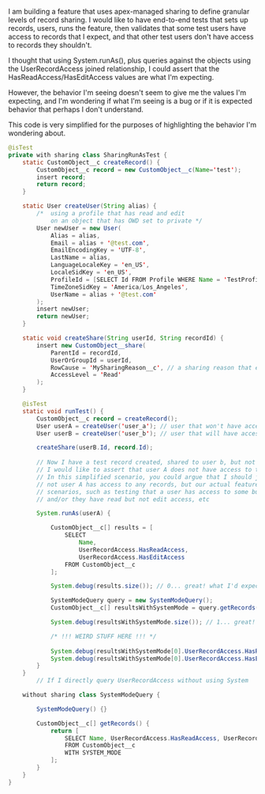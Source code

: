 I am building a feature that uses apex-managed sharing to define granular levels of record sharing. I would like to have end-to-end tests that sets up records, users, runs the feature, then validates that some test users have access to records that I expect, and that other test users don't have access to records they shouldn't.

I thought that using System.runAs(), plus queries against the objects using the UserRecordAccess joined relationship, I could assert that the HasReadAccess/HasEditAccess values are what I'm expecting.

However, the behavior I'm seeing doesn't seem to give me the values I'm expecting, and I'm wondering if what I'm seeing is a bug or if it is expected behavior that perhaps I don't understand.

This code is very simplified for the purposes of highlighting the behavior I'm wondering about.

```java
@isTest
private with sharing class SharingRunAsTest {
    static CustomObject__c createRecord() {
        CustomObject__c record = new CustomObject__c(Name='test');
        insert record;
        return record;
    }

    static User createUser(String alias) {
        /*  using a profile that has read and edit 
            on an object that has OWD set to private */
        User newUser = new User(
            Alias = alias,
            Email = alias + '@test.com',
            EmailEncodingKey = 'UTF-8',
            LastName = alias,
            LanguageLocaleKey = 'en_US',
            LocaleSidKey = 'en_US',
            ProfileId = [SELECT Id FROM Profile WHERE Name = 'TestProfile'].Id,
            TimeZoneSidKey = 'America/Los_Angeles',
            UserName = alias + '@test.com'
        );
        insert newUser;
        return newUser;
    }   

    static void createShare(String userId, String recordId) {
        insert new CustomObject__share(
            ParentId = recordId,
            UserOrGroupId = userId,
            RowCause = 'MySharingReason__c', // a sharing reason that exists on CustomObject__c
            AccessLevel = 'Read'
        );
    }

    @isTest
    static void runTest() {
        CustomObject__c record = createRecord();
        User userA = createUser('user_a'); // user that won't have access
        User userB = createUser('user_b'); // user that will have access

        createShare(userB.Id, record.Id);
    
        // Now I have a test record created, shared to user b, but not shared to user A
        // I would like to assert that user A does not have access to this record
        // In this simplified scenario, you could argue that I should just test whether or
        // not user A has access to any records, but our actual feature has more complicated
        // scenarios, such as testing that a user has access to some but not all records, 
        // and/or they have read but not edit access, etc

        System.runAs(userA) {

            CustomObject__c[] results = [
                SELECT 
                    Name, 
                    UserRecordAccess.HasReadAccess, 
                    UserRecordAccess.HasEditAccess
                FROM CustomObject__c
            ];

            System.debug(results.size()); // 0... great! what I'd expect

            SystemModeQuery query = new SystemModeQuery();
            CustomObject__c[] resultsWithSystemMode = query.getRecords();

            System.debug(resultsWithSystemMode.size()); // 1... great! what I'd expect

            /* !!! WEIRD STUFF HERE !!! */
            
            System.debug(resultsWithSystemMode[0].UserRecordAccess.HasReadAccess); // this returns true???
            System.debug(resultsWithSystemMode[0].UserRecordAccess.HasEditAccess); // this returns true???
        }
    }
        // If I directly query UserRecordAccess without using System

    without sharing class SystemModeQuery {

        SystemModeQuery() {}

        CustomObject__c[] getRecords() { 
            return [
                SELECT Name, UserRecordAccess.HasReadAccess, UserRecordAccess.HasEditAccess
                FROM CustomObject__c
                WITH SYSTEM_MODE
            ];
        }
    }
}
```